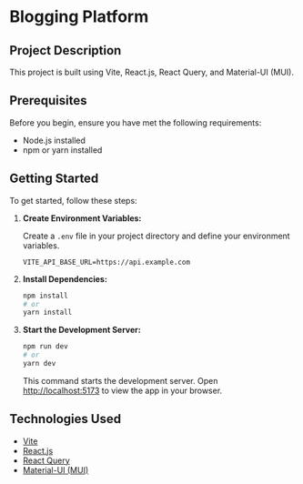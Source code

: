 # Blogging Platform

## Project Description

This project is built using Vite, React.js, React Query, and Material-UI (MUI).

## Prerequisites

Before you begin, ensure you have met the following requirements:

- Node.js installed
- npm or yarn installed

## Getting Started

To get started, follow these steps:

1. **Create Environment Variables:**

   Create a `.env` file in your project directory and define your environment variables.

   ```plaintext
   VITE_API_BASE_URL=https://api.example.com
   ```

2. **Install Dependencies:**

   ```sh
   npm install
   # or
   yarn install
   ```

3. **Start the Development Server:**

   ```sh
   npm run dev
   # or
   yarn dev
   ```

   This command starts the development server. Open [http://localhost:5173](http://localhost:5173) to view the app in your browser.

## Technologies Used

- [Vite](https://vitejs.dev/)
- [React.js](https://reactjs.org/)
- [React Query](https://react-query.tanstack.com/)
- [Material-UI (MUI)](https://mui.com/)
